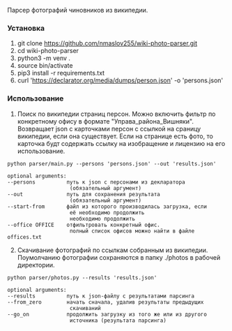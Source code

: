 Парсер фотографий чиновников из википедии.

### Установка
1. git clone https://github.com/nmaslov255/wiki-photo-parser.git
2. cd wiki-photo-parser
3. python3 -m venv .
4. source bin/activate
5. pip3 install -r requirements.txt
6. curl 'https://declarator.org/media/dumps/person.json' -o 'persons.json'

### Использование

1) Поиск по википедии страниц персон. Можно включить фильтр по конкретному офису в формате "Управа_района_Вишняки". Возвращает json с карточками персон с ссылкой на сраницу википедии, если она существует. Если на странице есть фото, то карточка будт содержать ссылку на изобращение и лицензию на его использование.

`python parser/main.py --persons 'persons.json' --out 'results.json'`

    optional arguments:
    --persons          путь к json с персонами из декларатора
                        (обязательный аргумент)
    --out              путь для сохранения результата
                        (обязательный аргумент)
    --start-from       файл из которого производилась загрузка, если
                        её необходимо продолжить
                        необходимо продолжить
    --office OFFICE    отфильтровать конкретный офис.
                        полный список офисов можно найти в файле offices.txt

2) Скачивание фотографий по ссылкам собранным из википедии. Поумолчанию фотографии сохраняются в папку ./photos в рабочей директории.

`python parser/photos.py --results 'results.json'`

    optional arguments:
    --results          путь к json-файлу с результатами парсинга
    --from_zero        начать сначала, удалив результаты предыдущих
                        скачиваний
    --go_on            продолжить загрузку из того же или из другого
                        источника (результата парсинга)